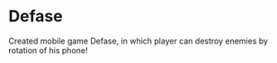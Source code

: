 # Defase
 Created mobile game Defase, in which player can destroy enemies by rotation of his phone!
